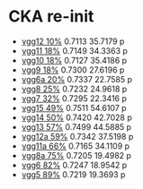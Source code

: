# CKA re-init
- [vgg12 10%](https://github.com/YHJYH/Machine_Learning/blob/main/projects/Master_Thesis/experiments/recka12.md#reinit-cka-vgg12) 0.7113 35.7179 p
- [vgg11 18%](https://github.com/YHJYH/Machine_Learning/blob/main/projects/Master_Thesis/experiments/recka11.md#vgg11-reinit-cka) 0.7149 34.3363 p
- [vgg10 18%](https://github.com/YHJYH/Machine_Learning/blob/main/projects/Master_Thesis/experiments/recka10.md#vgg10-cka-reinit) 0.7127 35.4186 p
- [vgg9 18%](https://github.com/YHJYH/Machine_Learning/blob/main/projects/Master_Thesis/experiments/recka9.md#vgg9-cka-reinit) 0.7300 27.6196 p
- [vgg6a 20%](https://github.com/YHJYH/Machine_Learning/blob/main/projects/Master_Thesis/experiments/recka6a.md#vgg6a-cka-reinit) 0.7337 22.7585 p
- [vgg8 25%](https://github.com/YHJYH/Machine_Learning/blob/main/projects/Master_Thesis/experiments/recka8.md#vgg8-cka-reinit) 0.7232 24.9618 p
- [vgg7 32%](https://github.com/YHJYH/Machine_Learning/blob/main/projects/Master_Thesis/experiments/recka7.md#vgg7-cka-reinit) 0.7295 22.3416 p
- [vgg15 49%](https://github.com/YHJYH/Machine_Learning/blob/main/projects/Master_Thesis/experiments/recka15.md#vgg15-reinint-cka) 0.7511 54.6107 p
- [vgg14 50%](https://github.com/YHJYH/Machine_Learning/blob/main/projects/Master_Thesis/experiments/recka14.md#vgg14-reinint-cka) 0.7420 42.7028 p
- [vgg13 57%](https://github.com/YHJYH/Machine_Learning/blob/main/projects/Master_Thesis/experiments/recka13.md#vgg13-reinint-cka) 0.7499 44.5885 p
- [vgg12a 59%](https://github.com/YHJYH/Machine_Learning/blob/main/projects/Master_Thesis/experiments/recka12a.md#vgg12a-reinit-cka) 0.7342 37.5198 p
- [vgg11a 66%](https://github.com/YHJYH/Machine_Learning/blob/main/projects/Master_Thesis/experiments/recka11a.md#vgg11a-cka-reinit) 0.7165 34.1109 p
- [vgg8a 75%](https://github.com/YHJYH/Machine_Learning/blob/main/projects/Master_Thesis/experiments/recka8a.md#vgg8a-cka-reinit) 0.7205 19.4982 p
- [vgg6 82%](https://github.com/YHJYH/Machine_Learning/blob/main/projects/Master_Thesis/experiments/recka6.md#vgg6-cka-reinit) 0.7247 18.9542 p
- [vgg5 89%](https://github.com/YHJYH/Machine_Learning/blob/main/projects/Master_Thesis/experiments/recka5.md#vgg5-cka-reinit) 0.7219 19.3693 p
